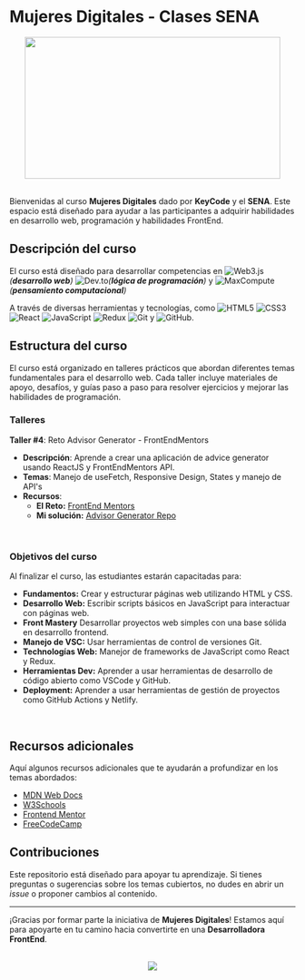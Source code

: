 # Mujeres Digitales - Clases SENA

<div align="center">
<img src="https://i.giphy.com/media/v1.Y2lkPTc5MGI3NjExcGhibTg5bnhscnkxM3B4MGl6ZzJtYzFwN3l1M2Nrcjh5bm9tcWhpOSZlcD12MV9pbnRlcm5hbF9naWZfYnlfaWQmY3Q9Zw/9xBkeTB5XY1ahOqgMW/giphy.gif" height="250" width="450" />
</div>

<br />

Bienvenidas al curso **Mujeres Digitales** dado por **KeyCode** y el **SENA**. Este espacio está diseñado para ayudar a las participantes a adquirir habilidades en desarrollo web, programación y habilidades FrontEnd.

## Descripción del curso

El curso está diseñado para desarrollar competencias en ![Web3.js](https://img.shields.io/badge/website-000000?style=for-the-badge&logo=About.me&logoColor=white)_(**desarrollo web**)_ ![Dev.to](https://img.shields.io/badge/dev.to-0A0A0A?style=for-the-badge&logo=devdotto&logoColor=white)_(**lógica de programación**)_ y ![MaxCompute](https://img.shields.io/badge/MaxCompute-%23FF6701?style=for-the-badge&logo=alibabacloud&logoColor=white)_(**pensamiento computacional**)_

A través de diversas herramientas y tecnologías, como ![HTML5](https://img.shields.io/badge/HTML5-E34F26?style=for-the-badge&logo=HTML5&logoColor=white) ![CSS3](https://img.shields.io/badge/CSS3-1572B6?style=for-the-badge&logo=CSS3&logoColor=white) ![React](https://img.shields.io/badge/react-%2320232a.svg?style=for-the-badge&logo=react&logoColor=%2361DAFB) ![JavaScript](https://img.shields.io/badge/JavaScript-F7DF1E?style=for-the-badge&logo=JavaScript&logoColor=black) ![Redux](https://img.shields.io/badge/redux-%23593d88.svg?style=for-the-badge&logo=redux&logoColor=white) ![Git](https://img.shields.io/badge/Git-F05032?style=for-the-badge&logo=Git&logoColor=white) y ![GitHub](https://img.shields.io/badge/GitHub-181717?style=for-the-badge&logo=GitHub&logoColor=white).

## Estructura del curso

El curso está organizado en talleres prácticos que abordan diferentes temas fundamentales para el desarrollo web. Cada taller incluye materiales de apoyo, desafíos, y guías paso a paso para resolver ejercicios y mejorar las habilidades de programación.

### Talleres

**Taller #4**: Reto Advisor Generator - FrontEndMentors

- **Descripción**: Aprende a crear una aplicación de advice generator usando ReactJS y FrontEndMentors API.
- **Temas**: Manejo de useFetch, Responsive Design, States y manejo de API's
- **Recursos**:
  - **El Reto:** [FrontEnd Mentors](https://www.frontendmentor.io/challenges/advice-generator-app-QdUG-13db)
  - **Mi solución:** [Advisor Generator Repo](https://github.com/MateoAponte/Curso-MujeresDigitales/tree/main/taller%20%234)

<br />

### Objetivos del curso

Al finalizar el curso, las estudiantes estarán capacitadas para:

- **Fundamentos:** Crear y estructurar páginas web utilizando HTML y CSS.
- **Desarrollo Web:** Escribir scripts básicos en JavaScript para interactuar con páginas web.
- **Front Mastery** Desarrollar proyectos web simples con una base sólida en desarrollo frontend.
- **Manejo de VSC:** Usar herramientas de control de versiones Git.
- **Technologías Web:** Manejor de frameworks de JavaScript como React y Redux.
- **Herramientas Dev:** Aprender a usar herramientas de desarrollo de código abierto como VSCode y GitHub.
- **Deployment:** Aprender a usar herramientas de gestión de proyectos como GitHub Actions y Netlify.

<br />

## Recursos adicionales

Aquí algunos recursos adicionales que te ayudarán a profundizar en los temas abordados:

- [MDN Web Docs](https://developer.mozilla.org/es/)
- [W3Schools](https://www.w3schools.com/)
- [Frontend Mentor](https://www.frontendmentor.io/)
- [FreeCodeCamp](https://www.freecodecamp.org/)

## Contribuciones

Este repositorio está diseñado para apoyar tu aprendizaje. Si tienes preguntas o sugerencias sobre los temas cubiertos, no dudes en abrir un _issue_ o proponer cambios al contenido.

---

¡Gracias por formar parte la iniciativa de **Mujeres Digitales**! Estamos aquí para apoyarte en tu camino hacia convertirte en una **Desarrolladora FrontEnd**.

<br />

<div align="center">
  <a href="#">
    <img src="https://img.shields.io/badge/FRONT AS A SCIENCE-red?logo=undertale&style=for-the-badge">
  </a>
</div>
